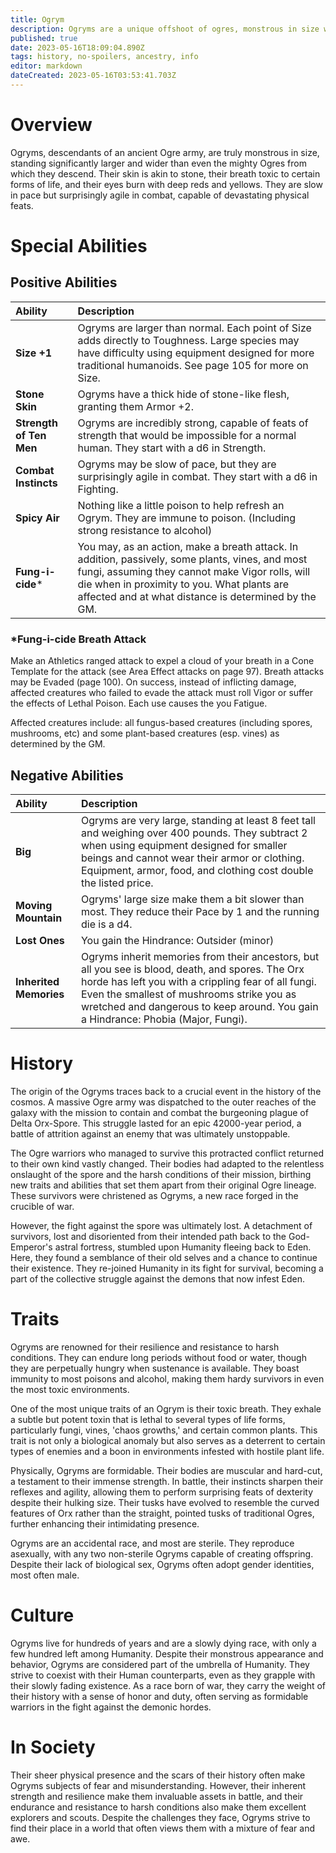 ```yaml
---
title: Ogrym
description: Ogryms are a unique offshoot of ogres, monstrous in size with stone-like skin and poisonous breath.
published: true
date: 2023-05-16T18:09:04.890Z
tags: history, no-spoilers, ancestry, info
editor: markdown
dateCreated: 2023-05-16T03:53:41.703Z
---
```


# Overview

Ogryms, descendants of an ancient Ogre army, are truly monstrous in size, standing significantly larger and wider than even the mighty Ogres from which they descend. Their skin is akin to stone, their breath toxic to certain forms of life, and their eyes burn with deep reds and yellows. They are slow in pace but surprisingly agile in combat, capable of devastating physical feats.

# Special Abilities

## Positive Abilities

| Ability                  | Description                                                                                                                                                                                                                                               |
| :----------------------- | :-------------------------------------------------------------------------------------------------------------------------------------------------------------------------------------------------------------------------------------------------------- |
| **Size +1**              | Ogryms are larger than normal. Each point of Size adds directly to Toughness. Large species may have difficulty using equipment designed for more traditional humanoids. See page 105 for more on Size.                                                   |
| **Stone Skin**           | Ogryms have a thick hide of stone-like flesh, granting them Armor +2.                                                                                                                                                                                     |
| **Strength  of Ten Men** | Ogryms are incredibly strong, capable of feats of strength that would be impossible for a normal human. They start with a d6 in Strength.                                                                                                                 |
| **Combat Instincts**     | Ogryms may be slow of pace, but they are surprisingly agile in combat. They start with a d6 in Fighting.                                                                                                                                                  |
| **Spicy Air**            | Nothing like a little poison to help refresh an Ogrym. They are immune to poison. (Including strong resistance to alcohol)                                                                                                                                |
| **Fung-i-cide***         | You may, as an action, make a breath attack. In addition, passively, some plants, vines, and most fungi, assuming they cannot make Vigor rolls, will die when in proximity to you. What plants are affected and at what distance is determined by the GM. |

### *Fung-i-cide Breath Attack
Make an Athletics ranged attack to expel a cloud of your breath in a Cone Template for the attack (see Area Effect attacks on page 97). Breath attacks may be Evaded (page 100). On success, instead of inflicting damage, affected creatures who failed to evade the attack must roll Vigor or suffer the effects of Lethal Poison. Each use causes the you Fatigue.

Affected creatures include: all fungus-based creatures (including spores, mushrooms, etc) and some plant-based creatures (esp. vines) as determined by the GM. 

## Negative Abilities

| Ability                | Description                                                                                                                                                                                                                                                                                |
| :--------------------- | :----------------------------------------------------------------------------------------------------------------------------------------------------------------------------------------------------------------------------------------------------------------------------------------- |
| **Big**                | Ogryms are very large, standing at least 8 feet tall and weighing over 400 pounds. They subtract 2 when using equipment designed for smaller beings and cannot wear their armor or clothing. Equipment, armor, food, and clothing cost double the listed price.                            |
| **Moving Mountain**    | Ogryms' large size make them a bit slower than most. They reduce their Pace by 1 and the running die is a d4.                                                                                                                                                                              |
| **Lost Ones**          | You gain the Hindrance: Outsider (minor)                                                                                                                                                                                                                                                   |
| **Inherited Memories** | Ogryms inherit memories from their ancestors, but all you see is blood, death, and spores. The Orx horde has left you with a crippling fear of all fungi. Even the smallest of mushrooms strike you as wretched and dangerous to keep around. You gain a Hindrance: Phobia (Major, Fungi). |

# History

The origin of the Ogryms traces back to a crucial event in the history of the cosmos. A massive Ogre army was dispatched to the outer reaches of the galaxy with the mission to contain and combat the burgeoning plague of Delta Orx-Spore. This struggle lasted for an epic 42000-year period, a battle of attrition against an enemy that was ultimately unstoppable. 

The Ogre warriors who managed to survive this protracted conflict returned to their own kind vastly changed. Their bodies had adapted to the relentless onslaught of the spore and the harsh conditions of their mission, birthing new traits and abilities that set them apart from their original Ogre lineage. These survivors were christened as Ogryms, a new race forged in the crucible of war.

However, the fight against the spore was ultimately lost. A detachment of survivors, lost and disoriented from their intended path back to the God-Emperor's astral fortress, stumbled upon Humanity fleeing back to Eden. Here, they found a semblance of their old selves and a chance to continue their existence. They re-joined Humanity in its fight for survival, becoming a part of the collective struggle against the demons that now infest Eden. 


# Traits

Ogryms are renowned for their resilience and resistance to harsh conditions. They can endure long periods without food or water, though they are perpetually hungry when sustenance is available. They boast immunity to most poisons and alcohol, making them hardy survivors in even the most toxic environments. 

One of the most unique traits of an Ogrym is their toxic breath. They exhale a subtle but potent toxin that is lethal to several types of life forms, particularly fungi, vines, 'chaos growths,' and certain common plants. This trait is not only a biological anomaly but also serves as a deterrent to certain types of enemies and a boon in environments infested with hostile plant life. 

Physically, Ogryms are formidable. Their bodies are muscular and hard-cut, a testament to their immense strength. In battle, their instincts sharpen their reflexes and agility, allowing them to perform surprising feats of dexterity despite their hulking size. Their tusks have evolved to resemble the curved features of Orx rather than the straight, pointed tusks of traditional Ogres, further enhancing their intimidating presence.

Ogryms are an accidental race, and most are sterile. They reproduce asexually, with any two non-sterile Ogryms capable of creating offspring. Despite their lack of biological sex, Ogryms often adopt gender identities, most often male.

# Culture

Ogryms live for hundreds of years and are a slowly dying race, with only a few hundred left among Humanity. Despite their monstrous appearance and behavior, Ogryms are considered part of the umbrella of Humanity. They strive to coexist with their Human counterparts, even as they grapple with their slowly fading existence. As a race born of war, they carry the weight of their history with a sense of honor and duty, often serving as formidable warriors in the fight against the demonic hordes.

# In Society

Their sheer physical presence and the scars of their history often make Ogryms subjects of fear and misunderstanding. However, their inherent strength and resilience make them invaluable assets in battle, and their endurance and resistance to harsh conditions also make them excellent explorers and scouts. Despite the challenges they face, Ogryms strive to find their place in a world that often views them with a mixture of fear and awe.